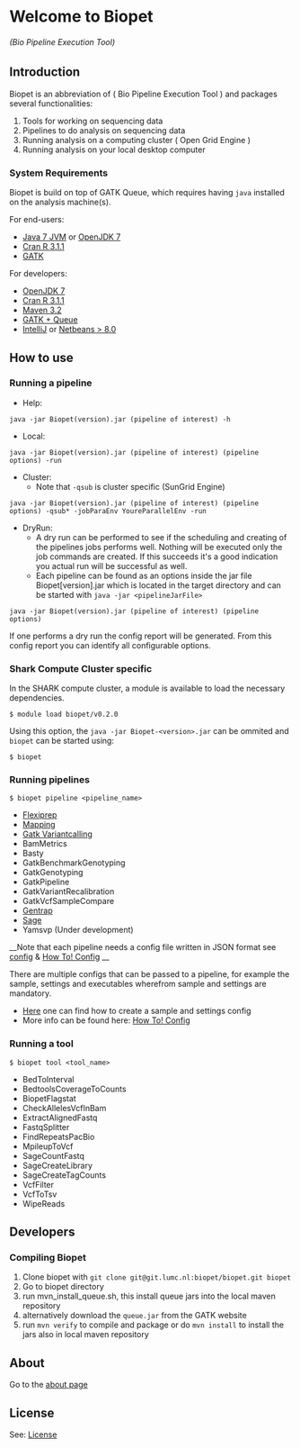# Welcome to Biopet
###### (Bio Pipeline Execution Tool)

## Introduction

Biopet is an abbreviation of ( Bio Pipeline Execution Tool ) and packages several functionalities:

 1. Tools for working on sequencing data
 1. Pipelines to do analysis on sequencing data
 1. Running analysis on a computing cluster ( Open Grid Engine )
 1. Running analysis on your local desktop computer

### System Requirements

Biopet is build on top of GATK Queue, which requires having `java` installed on the analysis machine(s).

For end-users:

 * [Java 7 JVM](http://www.oracle.com/technetwork/java/javase/downloads/index.html) or [OpenJDK 7](http://openjdk.java.net/install/) 
 * [Cran R 3.1.1](http://cran.r-project.org/)
 * [GATK](https://www.broadinstitute.org/gatk/download)

For developers:

 * [OpenJDK 7](http://openjdk.java.net/install/) 
 * [Cran R 3.1.1](http://cran.r-project.org/)
 * [Maven 3.2](http://maven.apache.org/download.cgi)
 * [GATK + Queue](https://www.broadinstitute.org/gatk/download)
 * [IntelliJ](https://www.jetbrains.com/idea/) or [Netbeans > 8.0](https://netbeans.org/)

## How to use

### Running a pipeline

- Help:
~~~
java -jar Biopet(version).jar (pipeline of interest) -h
~~~
- Local:
~~~
java -jar Biopet(version).jar (pipeline of interest) (pipeline options) -run
~~~
- Cluster:
    - Note that `-qsub` is cluster specific (SunGrid Engine)
~~~
java -jar Biopet(version).jar (pipeline of interest) (pipeline options) -qsub* -jobParaEnv YoureParallelEnv -run
~~~
- DryRun:
    - A dry run can be performed to see if the scheduling and creating of the pipelines jobs performs well. Nothing will be executed only the job commands are created. If this succeeds it's a good indication you actual run will be successful as well.
    - Each pipeline can be found as an options inside the jar file Biopet[version].jar which is located in the target directory and can be started with `java -jar <pipelineJarFile>`

~~~
java -jar Biopet(version).jar (pipeline of interest) (pipeline options) 
~~~
If one performs a dry run the config report will be generated. From this config report you can identify all configurable options.

### Shark Compute Cluster specific

In the SHARK compute cluster, a module is available to load the necessary dependencies.

    $ module load biopet/v0.2.0

Using this option, the `java -jar Biopet-<version>.jar` can be ommited and `biopet` can be started using:

    $ biopet



### Running pipelines

    $ biopet pipeline <pipeline_name>


- [Flexiprep](pipelines/flexiprep)
- [Mapping](pipelines/mapping)
- [Gatk Variantcalling](https://git.lumc.nl/biopet/biopet/wikis/GATK-Variantcalling-Pipeline)
- BamMetrics
- Basty
- GatkBenchmarkGenotyping
- GatkGenotyping
- GatkPipeline
- GatkVariantRecalibration
- GatkVcfSampleCompare
- [Gentrap](pipelines/gentrap)
- [Sage](pipelines/sage)
- Yamsvp (Under development)

__Note that each pipeline needs a config file written in JSON format see [config](general/config.md) & [How To! Config](https://git.lumc.nl/biopet/biopet/wikis/Config) __


There are multiple configs that can be passed to a pipeline, for example the sample, settings and executables wherefrom sample and settings are mandatory.

- [Here](general/config.md) one can find how to create a sample and settings config
- More info can be found here: [How To! Config](https://git.lumc.nl/biopet/biopet/wikis/Config)

### Running a tool

    $ biopet tool <tool_name>

  - BedToInterval
  - BedtoolsCoverageToCounts
  - BiopetFlagstat
  - CheckAllelesVcfInBam
  - ExtractAlignedFastq
  - FastqSplitter
  - FindRepeatsPacBio
  - MpileupToVcf
  - SageCountFastq
  - SageCreateLibrary
  - SageCreateTagCounts
  - VcfFilter
  - VcfToTsv
  - WipeReads

## Developers

### Compiling Biopet

1. Clone biopet with `git clone git@git.lumc.nl:biopet/biopet.git biopet`
2. Go to biopet directory
3. run mvn_install_queue.sh, this install queue jars into the local maven repository
4. alternatively download the `queue.jar` from the GATK website
5. run `mvn verify` to compile and package or do `mvn install` to install the jars also in local maven repository


## About 
Go to the [about page](about)

## License

See: [License](license.md)
